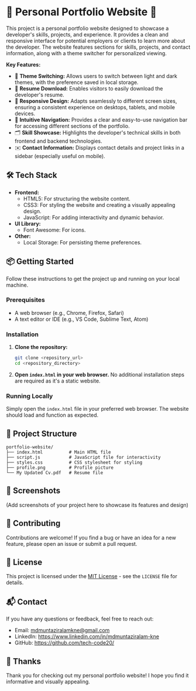 # 💼 Personal Portfolio Website 🚀

This project is a personal portfolio website designed to showcase a developer's skills, projects, and experience. It provides a clean and responsive interface for potential employers or clients to learn more about the developer. The website features sections for skills, projects, and contact information, along with a theme switcher for personalized viewing.

**Key Features:**

*   🎨 **Theme Switching:** Allows users to switch between light and dark themes, with the preference saved in local storage.
*   💾 **Resume Download:** Enables visitors to easily download the developer's resume.
*   📱 **Responsive Design:** Adapts seamlessly to different screen sizes, ensuring a consistent experience on desktops, tablets, and mobile devices.
*   🧭 **Intuitive Navigation:** Provides a clear and easy-to-use navigation bar for accessing different sections of the portfolio.
*   🗂️ **Skill Showcase:** Highlights the developer's technical skills in both frontend and backend technologies.
*   ✉️ **Contact Information:** Displays contact details and project links in a sidebar (especially useful on mobile).

## 🛠️ Tech Stack

*   **Frontend:**
    *   HTML5: For structuring the website content.
    *   CSS3: For styling the website and creating a visually appealing design.
    *   JavaScript: For adding interactivity and dynamic behavior.
*   **UI Library:**
    *   Font Awesome: For icons.
*   **Other:**
    *   Local Storage: For persisting theme preferences.

## 📦 Getting Started

Follow these instructions to get the project up and running on your local machine.

### Prerequisites

*   A web browser (e.g., Chrome, Firefox, Safari)
*   A text editor or IDE (e.g., VS Code, Sublime Text, Atom)

### Installation

1.  **Clone the repository:**

    ```bash
    git clone <repository_url>
    cd <repository_directory>
    ```

2.  **Open `index.html` in your web browser.** No additional installation steps are required as it's a static website.

### Running Locally

Simply open the `index.html` file in your preferred web browser. The website should load and function as expected.

## 📂 Project Structure

```
portfolio-website/
├── index.html          # Main HTML file
├── script.js           # JavaScript file for interactivity
├── styles.css          # CSS stylesheet for styling
├── profile.png         # Profile picture
└── My Updated Cv.pdf   # Resume file
```

## 📸 Screenshots

(Add screenshots of your project here to showcase its features and design)

## 🤝 Contributing

Contributions are welcome! If you find a bug or have an idea for a new feature, please open an issue or submit a pull request.

## 📝 License

This project is licensed under the [MIT License](LICENSE) - see the `LICENSE` file for details.

## 📬 Contact

If you have any questions or feedback, feel free to reach out:

*   Email: mdmuntaziralamkne@gmail.com 
*   LinkedIn: https://www.linkedin.com/in/mdmuntaziralam-kne
*   GitHub: https://github.com/tech-code20/

## 💖 Thanks

Thank you for checking out my personal portfolio website! I hope you find it informative and visually appealing.


